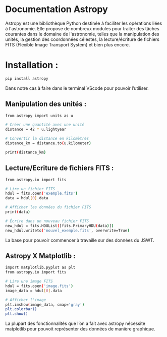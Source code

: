 # Documentation Astropy

Astropy est une bibliothèque Python destinée à faciliter les opérations liées à l'astronomie. Elle propose de nombreux modules pour traiter des tâches courantes dans le domaine de l'astronomie, telles que la manipulation des unités, la gestion des coordonnées célestes, la lecture/écriture de fichiers FITS (Flexible Image Transport System) et bien plus encore.

# Installation :

```bash
pip install astropy
```

Dans notre cas à faire dans le terminal VScode pour pouvoir l’utiliser.

## Manipulation des unités :

```bash
from astropy import units as u

# Créer une quantité avec une unité
distance = 42 * u.lightyear

# Convertir la distance en kilomètres
distance_km = distance.to(u.kilometer)

print(distance_km)
```

## Lecture/Ecriture de fichiers FITS :

```bash
from astropy.io import fits

# Lire un fichier FITS
hdul = fits.open('exemple.fits')
data = hdul[0].data

# Afficher les données du fichier FITS
print(data)

# Écrire dans un nouveau fichier FITS
new_hdul = fits.HDUList([fits.PrimaryHDU(data)])
new_hdul.writeto('nouvel_exemple.fits', overwrite=True)
```

La base pour pouvoir commencer à travaille sur des données du JSWT.

## Astropy X Matplotlib :

```bash
import matplotlib.pyplot as plt
from astropy.io import fits

# Lire une image FITS
hdul = fits.open('image.fits')
image_data = hdul[0].data

# Afficher l'image
plt.imshow(image_data, cmap='gray')
plt.colorbar()
plt.show()
```

La plupart des fonctionnalités que l’on a fait avec astropy nécessite matplotlib pour pouvoit représenter des données de manière graphique.
